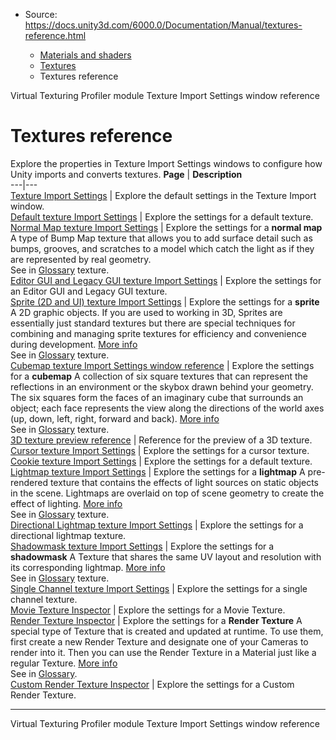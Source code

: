 * Source: https://docs.unity3d.com/6000.0/Documentation/Manual/textures-reference.html

  * [Materials and shaders](https://docs.unity3d.com/6000.0/Documentation/Manual/materials-and-shaders.html)
  * [Textures](https://docs.unity3d.com/6000.0/Documentation/Manual/Textures-landing.html)
  * Textures reference


[](https://docs.unity3d.com/6000.0/Documentation/Manual/profiler-virtual-texturing-module.html)
Virtual Texturing Profiler module
[](https://docs.unity3d.com/6000.0/Documentation/Manual/class-TextureImporter.html)
Texture Import Settings window reference
# Textures reference
Explore the properties in Texture Import Settings windows to configure how Unity imports and converts textures.
**Page** | **Description**  
---|---  
[Texture Import Settings](https://docs.unity3d.com/6000.0/Documentation/Manual/class-TextureImporter.html) | Explore the default settings in the Texture Import window.  
[Default texture Import Settings](https://docs.unity3d.com/6000.0/Documentation/Manual/texture-type-default.html) | Explore the settings for a default texture.  
[Normal Map texture Import Settings](https://docs.unity3d.com/6000.0/Documentation/Manual/texture-type-normal-map.html) | Explore the settings for a **normal map** A type of Bump Map texture that allows you to add surface detail such as bumps, grooves, and scratches to a model which catch the light as if they are represented by real geometry.  
See in [Glossary](https://docs.unity3d.com/6000.0/Documentation/Manual/Glossary.html#Normalmap) texture.  
[Editor GUI and Legacy GUI texture Import Settings](https://docs.unity3d.com/6000.0/Documentation/Manual/texture-type-editor-gui-and-legacy-gui.html) | Explore the settings for an Editor GUI and Legacy GUI texture.  
[Sprite (2D and UI) texture Import Settings](https://docs.unity3d.com/6000.0/Documentation/Manual/texture-type-sprite.html) | Explore the settings for a **sprite** A 2D graphic objects. If you are used to working in 3D, Sprites are essentially just standard textures but there are special techniques for combining and managing sprite textures for efficiency and convenience during development. [More info](https://docs.unity3d.com/6000.0/Documentation/Manual/sprite/sprite-landing.html)  
See in [Glossary](https://docs.unity3d.com/6000.0/Documentation/Manual/Glossary.html#Sprite) texture.  
[Cubemap texture Import Settings window reference](https://docs.unity3d.com/6000.0/Documentation/Manual/texture-type-cubemap.html) | Explore the settings for a **cubemap** A collection of six square textures that can represent the reflections in an environment or the skybox drawn behind your geometry. The six squares form the faces of an imaginary cube that surrounds an object; each face represents the view along the directions of the world axes (up, down, left, right, forward and back). [More info](https://docs.unity3d.com/6000.0/Documentation/Manual/class-Cubemap-landing.html)  
See in [Glossary](https://docs.unity3d.com/6000.0/Documentation/Manual/Glossary.html#Cubemap) texture.  
[3D texture preview reference](https://docs.unity3d.com/6000.0/Documentation/Manual/class-Texture3D-reference.html) | Reference for the preview of a 3D texture.  
[Cursor texture Import Settings](https://docs.unity3d.com/6000.0/Documentation/Manual/texture-type-cursor.html) | Explore the settings for a cursor texture.  
[Cookie texture Import Settings](https://docs.unity3d.com/6000.0/Documentation/Manual/texture-type-cookie.html) | Explore the settings for a default texture.  
[Lightmap texture Import Settings](https://docs.unity3d.com/6000.0/Documentation/Manual/texture-type-lightmap.html) | Explore the settings for a **lightmap** A pre-rendered texture that contains the effects of light sources on static objects in the scene. Lightmaps are overlaid on top of scene geometry to create the effect of lighting. [More info](https://docs.unity3d.com/6000.0/Documentation/Manual/Lightmapping.html)  
See in [Glossary](https://docs.unity3d.com/6000.0/Documentation/Manual/Glossary.html#Lightmap) texture.  
[Directional Lightmap texture Import Settings](https://docs.unity3d.com/6000.0/Documentation/Manual/texture-type-directional-lightmap.html) | Explore the settings for a directional lightmap texture.  
[Shadowmask texture Import Settings](https://docs.unity3d.com/6000.0/Documentation/Manual/texture-type-shadowmask.html) | Explore the settings for a **shadowmask** A Texture that shares the same UV layout and resolution with its corresponding lightmap. [More info](https://docs.unity3d.com/6000.0/Documentation/Manual/lighting-mode.html#shadowmask)  
See in [Glossary](https://docs.unity3d.com/6000.0/Documentation/Manual/Glossary.html#Shadowmask) texture.  
[Single Channel texture Import Settings](https://docs.unity3d.com/6000.0/Documentation/Manual/texture-type-singlechannel.html) | Explore the settings for a single channel texture.  
[Movie Texture Inspector](https://docs.unity3d.com/6000.0/Documentation/Manual/class-MovieTexture.html) | Explore the settings for a Movie Texture.  
[Render Texture Inspector](https://docs.unity3d.com/6000.0/Documentation/Manual/class-RenderTexture.html) | Explore the settings for a **Render Texture** A special type of Texture that is created and updated at runtime. To use them, first create a new Render Texture and designate one of your Cameras to render into it. Then you can use the Render Texture in a Material just like a regular Texture. [More info](https://docs.unity3d.com/6000.0/Documentation/Manual/class-RenderTexture.html)  
See in [Glossary](https://docs.unity3d.com/6000.0/Documentation/Manual/Glossary.html#RenderTexture).  
[Custom Render Texture Inspector](https://docs.unity3d.com/6000.0/Documentation/Manual/class-CustomRenderTexture.html) | Explore the settings for a Custom Render Texture.  
* * *
[](https://docs.unity3d.com/6000.0/Documentation/Manual/profiler-virtual-texturing-module.html)
Virtual Texturing Profiler module
[](https://docs.unity3d.com/6000.0/Documentation/Manual/class-TextureImporter.html)
Texture Import Settings window reference
